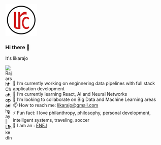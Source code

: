 <div align="left">
  <img alt="Logo" src="logo.png" width="100" />
</div>

### Hi there 👋

It's likarajo

<a href="https://www.linkedin.com/in/likarajo/" target="blank">
  <img align="left" alt="Rajarshi Chattopadhyay | LinkedIn" width="21px" src="https://image.flaticon.com/icons/svg/2111/2111499.svg" />
</a>

<br />
<br />

- 🔭 I’m currently working on enginnering data pipelines with full stack application development
- 🌱 I’m currently learning React, AI and Neural Networks
- 👯 I’m looking to collaborate on Big Data and Machine Learning areas <!-- - 🤔 I’m looking for help with ...- 💬 Ask me about anything. -->
- 📫 How to reach me: likarajo@gmail.com
- ⚡ Fun fact: I love philanthropy, philosophy, personal development, intelligent systems, traveling, soccer 
- 👀 I am an : [ENFJ](https://www.16personalities.com/enfj-personality)
